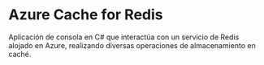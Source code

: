 # Azure Cache for Redis  

  Aplicación de consola en C# que interactúa con un servicio de Redis alojado en Azure, realizando diversas operaciones de almacenamiento en caché.
